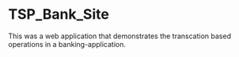 # TSP_Bank_Site
This was a web application that demonstrates the transcation based operations in a banking-application. 
